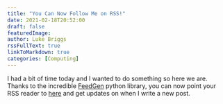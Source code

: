 ```yaml
---
title: "You Can Now Follow Me on RSS!"
date: 2021-02-18T20:52:00
draft: false
featuredImage: 
author: Luke Briggs
rssFullText: true
linkToMarkdown: true
categories: [Computing]
---
```

I had a bit of time today and I wanted to do something so here we are. 
Thanks to the incredible [FeedGen](https://feedgen.kiesow.be/) python library, you can now point your RSS reader to [here](/index.xml) and get updates on when I write a new post.


